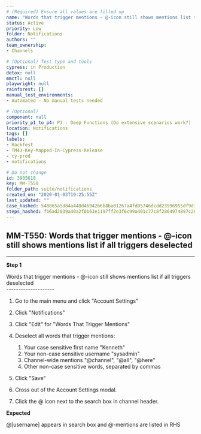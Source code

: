 ```yaml
---
# (Required) Ensure all values are filled up
name: "Words that trigger mentions - @-icon still shows mentions list if all triggers deselected"
status: Active
priority: Low
folder: Notifications
authors: ""
team_ownership: 
- Channels

# (Optional) Test type and tools
cypress: in Production
detox: null
mmctl: null
playwright: null
rainforest: []
manual_test_environments: 
- Automated - No manual tests needed

# (Optional)
component: null
priority_p1_to_p4: P3 - Deep Functions (Do extensive scenarios work?)
location: Notifications
tags: []
labels: 
- Hackfest
- TM4J-Key-Mapped-In-Cypress-Release
- cy-prod
- notifications

# Do not change
id: 3905618
key: MM-T550
folder_path: suite/notifications
created_on: "2020-01-03T19:25:55Z"
last_updated: ""
case_hashed: 548865a5d84a448d46942b6b8ba01267a4fd05746dcdd23996955df9d37e8fcf886745d673f6d23811d86e37bc018077
steps_hashed: fb6ad2039a40a2f0b63e1197ff2e3f6c99a401c77c8f2864974897c268a4ee4a51a5c973fee4e0bf31effba380fe9a63
---
```


## MM-T550: Words that trigger mentions - @-icon still shows mentions list if all triggers deselected

---

**Step 1**

Words that trigger mentions - @-icon still shows mentions list if all triggers deselected\
\--------------------

1. Go to the main menu and click "Account Settings"

2. Click "Notifications"

3. Click "Edit" for "Words That Trigger Mentions"

4. Deselect all words that trigger mentions:

   1. Your case sensitive first name "Kenneth"
   2. Your non-case sensitive username "sysadmin"
   3. Channel-wide mentions "@channel", "@all", "@here"
   4. Other non-case sensitive words, separated by commas

5. Click "Save"

6. Cross out of the Account Settings modal.

7. Click the @ icon next to the search box in channel header.

**Expected**

@\[username] appears in search box and @-mentions are listed in RHS
